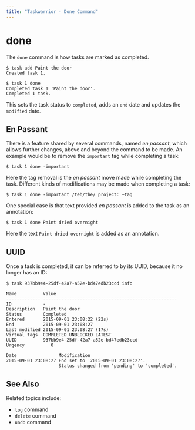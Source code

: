 ```yaml
---
title: "Taskwarrior - Done Command"
---
```


# done

The `done` command is how tasks are marked as completed.

```
$ task add Paint the door
Created task 1.

$ task 1 done
Completed task 1 'Paint the door'.
Completed 1 task.
```

This sets the task status to `completed`, adds an `end` date and updates the `modified` date.

## En Passant

There is a feature shared by several commands, named *en passant*, which allows further changes, above and beyond the command to be made.
An example would be to remove the `important` tag while completing a task:

```
$ task 1 done -important
```

Here the tag removal is the *en passant* move made while completing the task.
Different kinds of modifications may be made when completing a task:

```
$ task 1 done -important /teh/the/ project: +tag
```

One special case is that text provided *en passant* is added to the task as an annotation:

```
$ task 1 done Paint dried overnight
```

Here the text `Paint dried overnight` is added as an annotation.

## UUID

Once a task is completed, it can be referred to by its UUID, because it no longer has an ID:

```
$ task 937bb9e4-25df-42a7-a52e-bd47edb23ccd info

Name          Value
------------- ---------------------------------------------------
ID            -
Description   Paint the door
Status        Completed
Entered       2015-09-01 23:08:22 (22s)
End           2015-09-01 23:08:27
Last modified 2015-09-01 23:08:27 (17s)
Virtual tags  COMPLETED UNBLOCKED LATEST
UUID          937bb9e4-25df-42a7-a52e-bd47edb23ccd
Urgency          0

Date                Modification
2015-09-01 23:08:27 End set to '2015-09-01 23:08:27'.
                    Status changed from 'pending' to 'completed'.
```

## See Also

Related topics include:

- [`log`](/docs/commands/log) command
- `delete` command
- `undo` command
